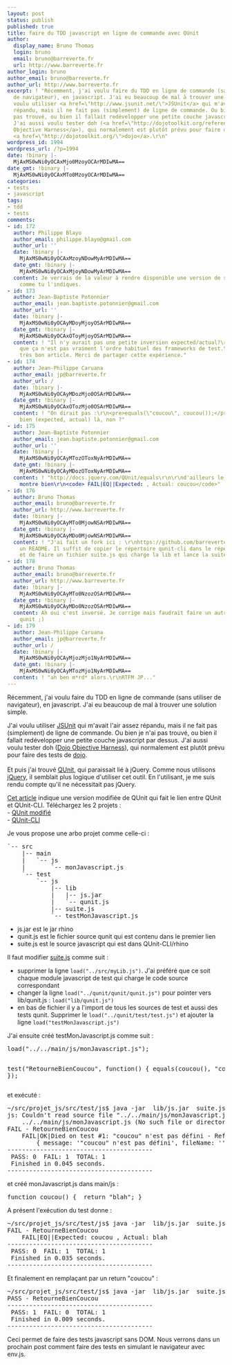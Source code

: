 ```yaml
---
layout: post
status: publish
published: true
title: faire du TDD javascript en ligne de commande avec QUnit
author:
  display_name: Bruno Thomas
  login: bruno
  email: bruno@barreverte.fr
  url: http://www.barreverte.fr
author_login: bruno
author_email: bruno@barreverte.fr
author_url: http://www.barreverte.fr
excerpt: ! "Récemment, j'ai voulu faire du TDD en ligne de commande (sans utiliser
  de navigateur), en javascript. J'ai eu beaucoup de mal à trouver une solution simple.\r\n\r\nJ'ai
  voulu utiliser <a href=\"http://www.jsunit.net/\">JSUnit</a> qui m'avait l'air assez
  répandu, mais il ne fait pas (simplement) de ligne de commande. Ou bien je n'ai
  pas trouvé, ou bien il fallait redévelopper une petite couche javascript par dessus.
  J'ai aussi voulu tester doh (<a href=\"http://dojotoolkit.org/reference-guide/util/doh.html\">Dojo
  Objective Harness</a>), qui normalement est plutôt prévu pour faire des tests de
  <a href=\"http://dojotoolkit.org/\">dojo</a>.\r\n"
wordpress_id: 1994
wordpress_url: /?p=1994
date: !binary |-
  MjAxMS0wNi0yOCAxMjo0MzoyOCArMDIwMA==
date_gmt: !binary |-
  MjAxMS0wNi0yOCAxMTo0MzoyOCArMDIwMA==
categories:
- tests
- javascript
tags:
- tdd
- tests
comments:
- id: 172
  author: Philippe Blayo
  author_email: philippe.blayo@gmail.com
  author_url: ''
  date: !binary |-
    MjAxMS0wNi0yOCAxMzoyNDowMyArMDIwMA==
  date_gmt: !binary |-
    MjAxMS0wNi0yOCAxMjoyNDowMyArMDIwMA==
  content: Je verrais de la valeur à rendre disponible une version de suite.js améliorée
    comme tu l'indiques.
- id: 173
  author: Jean-Baptiste Potonnier
  author_email: jean.baptiste.potonnier@gmail.com
  author_url: ''
  date: !binary |-
    MjAxMS0wNi0yOCAyMDoyMjoyOSArMDIwMA==
  date_gmt: !binary |-
    MjAxMS0wNi0yOCAxOToyMjoyOSArMDIwMA==
  content: ! "Il n'y aurait pas une petite inversion expected/actual?\r\nC'est vrai
    que ça n'est pas vraiment l'ordre habituel des frameworks de test.\r\n\r\nSinon
    très bon article. Merci de partager cette expérience."
- id: 174
  author: Jean-Philippe Caruana
  author_email: jp@barreverte.fr
  author_url: /
  date: !binary |-
    MjAxMS0wNi0yOCAyMDozMjo0OSArMDIwMA==
  date_gmt: !binary |-
    MjAxMS0wNi0yOCAxOTozMjo0OSArMDIwMA==
  content: ! "On dirait pas :\r\n<pre>equals(\"coucou\", coucou());</pre>\r\nc'est
    bien (expected, actual) là, non ?"
- id: 175
  author: Jean-Baptiste Potonnier
  author_email: jean.baptiste.potonnier@gmail.com
  author_url: ''
  date: !binary |-
    MjAxMS0wNi0yOCAyMTozOToxNyArMDIwMA==
  date_gmt: !binary |-
    MjAxMS0wNi0yOCAyMDozOToxNyArMDIwMA==
  content: ! "http://docs.jquery.com/QUnit/equals\r\n\r\nd'ailleurs le message le
    montre bien\r\n<code> FAIL|EQ||Expected: , Actual: coucou</code>"
- id: 176
  author: Bruno Thomas
  author_email: bruno@barreverte.fr
  author_url: http://www.barreverte.fr
  date: !binary |-
    MjAxMS0wNi0yOCAyMTo0MjowNSArMDIwMA==
  date_gmt: !binary |-
    MjAxMS0wNi0yOCAyMDo0MjowNSArMDIwMA==
  content: ! "J'ai fait un fork ici : \r\nhttps://github.com/barreverte/QUnit-CLI\r\n\r\nAvec
    un README. Il suffit de copier le répertoire qunit-cli dans le répertoire de test
    et de faire un fichier suite.js qui charge la lib et lance la suite."
- id: 178
  author: Bruno Thomas
  author_email: bruno@barreverte.fr
  author_url: http://www.barreverte.fr
  date: !binary |-
    MjAxMS0wNi0yOCAyMTo0NzozOSArMDIwMA==
  date_gmt: !binary |-
    MjAxMS0wNi0yOCAyMDo0NzozOSArMDIwMA==
  content: Ah oui c'est inversé. Je corrige mais faudrait faire un autre fork pour
    qunit ;)
- id: 179
  author: Jean-Philippe Caruana
  author_email: jp@barreverte.fr
  author_url: /
  date: !binary |-
    MjAxMS0wNi0yOCAyMjozMjo1NyArMDIwMA==
  date_gmt: !binary |-
    MjAxMS0wNi0yOCAyMTozMjo1NyArMDIwMA==
  content: ! "ah ben m*rd* alors.\r\nRTFM JP..."
---
```

<p>Récemment, j'ai voulu faire du TDD en ligne de commande (sans utiliser de navigateur), en javascript. J'ai eu beaucoup de mal à trouver une solution simple.</p>
<p>J'ai voulu utiliser <a href="http://www.jsunit.net/">JSUnit</a> qui m'avait l'air assez répandu, mais il ne fait pas (simplement) de ligne de commande. Ou bien je n'ai pas trouvé, ou bien il fallait redévelopper une petite couche javascript par dessus. J'ai aussi voulu tester doh (<a href="http://dojotoolkit.org/reference-guide/util/doh.html">Dojo Objective Harness</a>), qui normalement est plutôt prévu pour faire des tests de <a href="http://dojotoolkit.org/">dojo</a>.<br />
<a id="more"></a><a id="more-1994"></a><br />
Et puis j'ai trouvé <a href="http://docs.jquery.com/Qunit">QUnit</a>, qui paraissait lié à jQuery. Comme nous utilisons <a href="http://jquery.com/">jQuery</a>, il semblait plus logique d'utiliser cet outil. En l'utilisant, je me suis rendu compte qu'il ne nécessitait pas jQuery.</p>
<p><a href="http://twoguysarguing.wordpress.com/2010/11/26/qunit-cli-running-qunit-with-rhino/">Cet article</a> indique une version modifiée de QUnit qui fait le lien entre QUnit et QUnit-CLI. Téléchargez les 2 projets :<br />
- <a href="https://github.com/asynchrony/qunit/tree/consistent-checks">QUnit modifié</a><br />
- <a href="https://github.com/benjaminplee/QUnit-CLI">QUnit-CLI</a></p>
<p>Je vous propose une arbo projet comme celle-ci :</p>
<pre lang="sh">`-- src
    |-- main
    |   `-- js
    |       `-- monJavascript.js
    `-- test
        `-- js
            |-- lib
            |   |-- js.jar
            |   `-- qunit.js
            |-- suite.js
            `-- testMonJavascript.js</pre>
<ul>
<li>js.jar est le jar rhino</li>
<li>qunit.js est le fichier source qunit qui est contenu dans le premier lien</li>
<li>suite.js est le source javascript qui est dans QUnit-CLI/rhino</li>
</ul>
<p>Il faut modifier <a href="https://github.com/benjaminplee/QUnit-CLI/blob/master/rhino/suite.js">suite.js</a> comme suit :</p>
<ul>
<li>supprimer la ligne <code>load("../src/myLib.js")</code>. J'ai préféré que ce soit chaque module javascript de test qui charge le code source correspondant</li>
<li>changer la ligne <code>load("../qunit/qunit/qunit.js")</code> pour pointer vers lib/qunit.js : <code>load("lib/qunit.js")</code></li>
<li>en bas de fichier il y a l'import de tous les sources de test et aussi des tests qunit. Supprimer le <code>load("../qunit/test/test.js")</code> et ajouter la ligne <code>load("testMonJavascript.js")</code></li>
</ul>
<p>J'ai ensuite créé testMonJavascript.js comme suit :</p>
<pre lang="javascript">load("../../main/js/monJavascript.js");

test("RetourneBienCoucou", function() {
	equals(coucou(), "coucou");
});</pre>
<p>et exécuté :</p>
<pre>~/src/projet_js/src/test/js$ java -jar  lib/js.jar  suite.js
js: Couldn't read source file "../../main/js/monJavascript.js:
    ../../main/js/monJavascript.js (No such file or directory)".
FAIL - RetourneBienCoucou
    FAIL|OK|Died on test #1: "coucou" n'est pas défini - ReferenceError
        { message: '"coucou" n'est pas défini', fileName: '', lineNumber: 0 }|
----------------------------------------
 PASS: 0  FAIL: 1  TOTAL: 1
 Finished in 0.045 seconds.
----------------------------------------</pre>
<p>et créé monJavascript.js dans main/js :</p>
<pre lang="javascript">function coucou() {  return "blah"; }</pre>
<p>A présent l'exécution du test donne :</p>
<pre lang="bash">~/src/projet_js/src/test/js$ java -jar  lib/js.jar  suite.js
FAIL - RetourneBienCoucou
    FAIL|EQ||Expected: coucou , Actual: blah
----------------------------------------
 PASS: 0  FAIL: 1  TOTAL: 1
 Finished in 0.035 seconds.
----------------------------------------</pre>
<p>Et finalement en remplaçant par un return "coucou" :</p>
<pre lang="bash">~/src/projet_js/src/test/js$ java -jar  lib/js.jar  suite.js
PASS - RetourneBienCoucou
----------------------------------------
 PASS: 1  FAIL: 0  TOTAL: 1
 Finished in 0.009 seconds.
----------------------------------------</pre>
<p>Ceci permet de faire des tests javascript sans DOM. Nous verrons dans un prochain post comment faire des tests en simulant le navigateur avec env.js.</p>
